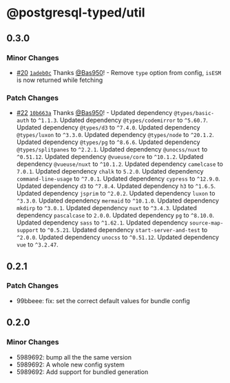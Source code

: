 # @postgresql-typed/util

## 0.3.0

### Minor Changes

- [#20](https://github.com/PostgreSQL-Typed/PostgreSQL-Typed/pull/20) [`1adeb0c`](https://github.com/PostgreSQL-Typed/PostgreSQL-Typed/commit/1adeb0cda9852d193aa4b6807d039808f533affe) Thanks [@Bas950](https://github.com/Bas950)! - Remove `type` option from config, `isESM` is now returned while fetching

### Patch Changes

- [#22](https://github.com/PostgreSQL-Typed/PostgreSQL-Typed/pull/22) [`10b663a`](https://github.com/PostgreSQL-Typed/PostgreSQL-Typed/commit/10b663a1631b81cdfca2a2da61512d8880807cf3) Thanks [@Bas950](https://github.com/Bas950)! - Updated dependency `@types/basic-auth` to `^1.1.3`. Updated dependency `@types/codemirror` to `^5.60.7`. Updated dependency `@types/d3` to `^7.4.0`. Updated dependency `@types/luxon` to `^3.3.0`. Updated dependency `@types/node` to `^20.1.2`. Updated dependency `@types/pg` to `^8.6.6`. Updated dependency `@types/splitpanes` to `^2.2.1`. Updated dependency `@unocss/nuxt` to `^0.51.12`. Updated dependency `@vueuse/core` to `^10.1.2`. Updated dependency `@vueuse/nuxt` to `^10.1.2`. Updated dependency `camelcase` to `7.0.1`. Updated dependency `chalk` to `5.2.0`. Updated dependency `command-line-usage` to `^7.0.1`. Updated dependency `cypress` to `^12.9.0`. Updated dependency `d3` to `^7.8.4`. Updated dependency `h3` to `^1.6.5`. Updated dependency `jsprim` to `^2.0.2`. Updated dependency `luxon` to `^3.3.0`. Updated dependency `mermaid` to `^10.1.0`. Updated dependency `mkdirp` to `^3.0.1`. Updated dependency `nuxt` to `^3.4.3`. Updated dependency `pascalcase` to `2.0.0`. Updated dependency `pg` to `^8.10.0`. Updated dependency `sass` to `^1.62.1`. Updated dependency `source-map-support` to `^0.5.21`. Updated dependency `start-server-and-test` to `^2.0.0`. Updated dependency `unocss` to `^0.51.12`. Updated dependency `vue` to `^3.2.47`.

## 0.2.1

### Patch Changes

- 99bbeee: fix: set the correct default values for bundle config

## 0.2.0

### Minor Changes

- 5989692: bump all the the same version
- 5989692: A whole new config system
- 5989692: Add support for bundled generation
